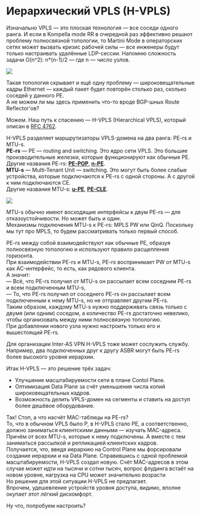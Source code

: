 # Иерархический VPLS \(H-VPLS\)

Изначально VPLS — это плоская технология — все соседи одного ранга. И если в Kompella mode RR в очередной раз эффективно решают проблему полносвязной топологии, то Martini Mode в операторских сетях может вызвать кризис рабочей силы — все инженеры будут только настраивать удалённые LDP-сессии. Напомню сложность задачи O\(n^2\): n\*\(n-1\)/2 — где n — число узлов.

![](https://habrastorage.org/files/485/7c3/61f/4857c361f37b43e78ac87495cca44029.PNG)

Такая топология скрывает и ещё одну проблему — широковещательные кадры Ethernet — каждый пакет будет повторён столько раз, сколько соседей у данного PE.  
А не можем ли мы здесь применить что-то вроде BGP-шных Route Reflector'ов?

Можем. Наш путь к спасению — H-VPLS \(Hierarchical VPLS\), который описан в [RFC 4762](https://tools.ietf.org/html/rfc4762).

H-VPLS разделяет маршрутизаторы VPLS-домена на два ранга: PE-rs и MTU-s.  
**PE-rs** — PE — routing and switching. Это ядро сети VPLS. Это большие производительные железки, которые функционируют как обычные PE.  
Другие названия PE-rs: [**PE-POP**](http://lookmeup.linkmeup.ru/#term596), [**n-PE**](http://lookmeup.linkmeup.ru/#term595).  
**MTU-s** — Multi-Tenant Unit — switching. Это могут быть более слабые устройства, которые подключаются к PE-rs с одной стороны. А с другой к ним подключаются CE.  
Другие названия MTU-s: [**u-PE**](http://lookmeup.linkmeup.ru/#term599), [**PE-CLE**](http://lookmeup.linkmeup.ru/#term600).

![](https://habrastorage.org/files/119/97e/d22/11997ed220d94f16bf1c7b9a81d96384.PNG)

MTU-s обычно имеют восходящие интерфейсы к двум PE-rs — для отказоустойчивости. Но может быть и один.  
Механизмы подключения MTU-s к PE-rs: MPLS PW или QinQ. Поскольку мы тут про MPLS, то будем рассматривать только первый способ.

PE-rs между собой взаимодействуют как обычные PE, образуя полносвязную топологию и используют правило расщепления горизонта.  
При взаимодействии PE-rs и MTU-s, PE-rs воспринимает PW от MTU-s как AC-интерфейс, то есть, как рядового клиента.  
А значит:  
— Всё, что PE-rs получил от MTU-s он рассылает всем соседним PE-rs и всем подключенным MTU-s,  
— То, что PE-rs получил от соседнего PE-rs он рассылает всем подключенным к нему MTU-s, но не отправляет другим PE-rs.  
Таким образом, каждому MTU-s нужно поддерживать связь только с двумя \(или одним\) соседом, а количество PE-rs достаточно невелико, чтобы организовать между ними полносвязную топологию.  
При добавлении нового узла нужно настроить только его и вышестоящий PE-rs.

Для организации Inter-AS VPN H-VPLS тоже может сослужить службу. Например, два подключенных друг к другу ASBR могут быть PE-rs более высокого уровня иерархии.

Итак H-VPLS — это решение трёх задач:

* Улучшение масштабируемости сети в плане Contol Plane.
* Оптимизация Data Plane за счёт уменьшения числа копий широковещательных кадров.
* Возможность делить VPLS-домен на сегменты и ставить на доступ более дешёвое оборудование.

Так! Стоп, а что насчёт MAC-таблицы на PE-rs?  
То, что в обычном VPLS было P, в H-VPLS стало PE, а соответственно, должно заниматься клиентскими данными — изучать MAC-адреса. Причём от всех MTU-s, которые к нему подключены. А вместе с тем заниматься рассылкой и репликацией клиентских кадров.  
Получается, что, введя иерархию на Control Plane мы форсировали создание иерархии и на Data Plane. Справившись с одной проблемой масштабируемости, H-VPLS создал новую. Счёт MAC-адресов в этом случае может идти на тысячи и сотни тысяч, вопрос флудинга встаёт на новом уровне, нагрузка на CPU может значительно возрасти  
Но решения для этой ситуации H-VPLS не предлагает.  
Впрочем, удешевление устройств уровня доступа, видимо, вполне окупает этот _лёгкий_ дискомфорт.

Ну что, попробуем настроить?
